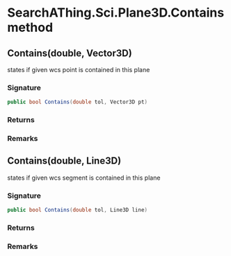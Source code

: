 # SearchAThing.Sci.Plane3D.Contains method
## Contains(double, Vector3D)
states if given wcs point is contained in this plane

### Signature
```csharp
public bool Contains(double tol, Vector3D pt)
```
### Returns

### Remarks

## Contains(double, Line3D)
states if given wcs segment is contained in this plane

### Signature
```csharp
public bool Contains(double tol, Line3D line)
```
### Returns

### Remarks

